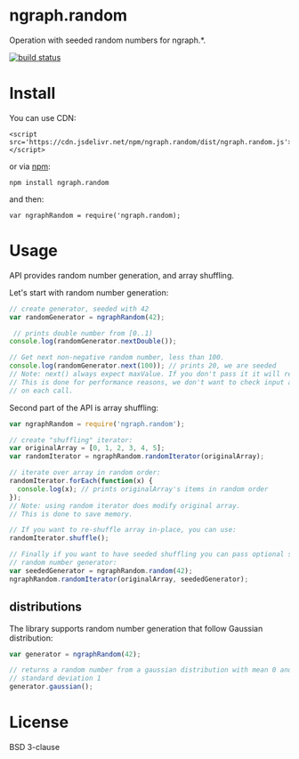 ngraph.random
=============

Operation with seeded random numbers for ngraph.*.

[![build status](https://secure.travis-ci.org/anvaka/ngraph.random.png)](http://travis-ci.org/anvaka/ngraph.random)

Install
=======

You can use CDN:

```
<script src='https://cdn.jsdelivr.net/npm/ngraph.random/dist/ngraph.random.js'></script>
```

or via [npm](http://npmjs.org):

```
npm install ngraph.random
```

and then:

```
var ngraphRandom = require('ngraph.random);
```

Usage
=====
API provides random number generation, and array shuffling. 

Let's start with random number generation:

``` js
// create generator, seeded with 42
var randomGenerator = ngraphRandom(42);

 // prints double number from [0..1)
console.log(randomGenerator.nextDouble());

// Get next non-negative random number, less than 100.
console.log(randomGenerator.next(100)); // prints 20, we are seeded
// Note: next() always expect maxValue. If you don't pass it it will return NaN.
// This is done for performance reasons, we don't want to check input arguments
// on each call.
```

Second part of the API is array shuffling:

``` js
var ngraphRandom = require('ngraph.random');

// create "shuffling" iterator:
var originalArray = [0, 1, 2, 3, 4, 5];
var randomIterator = ngraphRandom.randomIterator(originalArray);

// iterate over array in random order:
randomIterator.forEach(function(x) {
  console.log(x); // prints originalArray's items in random order
});
// Note: using random iterator does modify original array.
// This is done to save memory.

// If you want to re-shuffle array in-place, you can use:
randomIterator.shuffle();

// Finally if you want to have seeded shuffling you can pass optional seeded 
// random number generator:
var seededGenerator = ngraphRandom.random(42);
ngraphRandom.randomIterator(originalArray, seededGenerator); 
```


## distributions

The library supports random number generation that follow Gaussian distribution:

``` js
var generator = ngraphRandom(42);

// returns a random number from a gaussian distribution with mean 0 and
// standard deviation 1
generator.gaussian();
```

License
=======
BSD 3-clause
